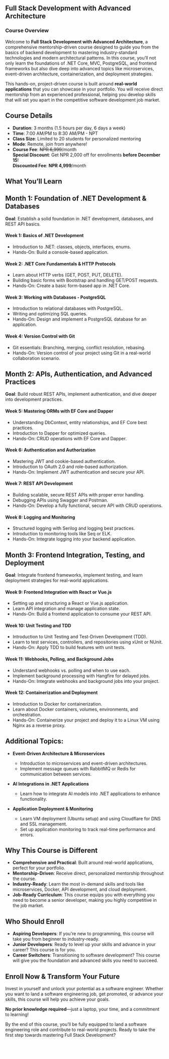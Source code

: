 ## **Full Stack Development with Advanced Architecture**

### **Course Overview**

Welcome to **Full Stack Development with Advanced Architecture**, a
comprehensive mentorship-driven course designed to guide you from the basics of
backend development to mastering industry-standard technologies and modern
architectural patterns. In this course, you’ll not only learn the foundations of
.NET Core, MVC, PostgreSQL, and frontend frameworks but also dive deep into
advanced topics like microservices, event-driven architecture, containerization,
and deployment strategies.

This hands-on, project-driven course is built around **real-world applications**
that you can showcase in your portfolio. You will receive direct mentorship from
an experienced professional, helping you develop skills that will set you apart
in the competitive software development job market.

## **Course Details**

- **Duration**: 3 months (1.5 hours per day, 6 days a week)
- **Time**: 7:00 AM/PM to 8:30 AM/PM - NPT
- **Class Size**: Limited to 20 students for personalized mentoring
- **Mode**: Remote, join from anywhere!
- **Course Fee**: ~~NPR 6,999~~/month  
  **Special Discount**: Get NPR 2,000 off for enrollments **before December 15**!  
  **Discounted Fee**: **NPR 4,999**/month


## **What You’ll Learn**

## **Month 1: Foundation of .NET Development & Databases**

**Goal**: Establish a solid foundation in .NET development, databases, and REST
API basics.

#### **Week 1: Basics of .NET Development**

- Introduction to .NET: classes, objects, interfaces, enums.
- Hands-On: Build a console-based application.

#### **Week 2: .NET Core Fundamentals & HTTP Protocols**

- Learn about HTTP verbs (GET, POST, PUT, DELETE).
- Building basic forms with Bootstrap and handling GET/POST requests.
- Hands-On: Create a basic form-based app in .NET Core.

#### **Week 3: Working with Databases - PostgreSQL**

- Introduction to relational databases with PostgreSQL.
- Writing and optimizing SQL queries.
- Hands-On: Design and implement a PostgreSQL database for an application.

#### **Week 4: Version Control with Git**

- Git essentials: Branching, merging, conflict resolution, rebasing.
- Hands-On: Version control of your project using Git in a real-world
  collaboration scenario.

## **Month 2: APIs, Authentication, and Advanced Practices**

**Goal**: Build robust REST APIs, implement authentication, and dive deeper into
development practices.

#### **Week 5: Mastering ORMs with EF Core and Dapper**

- Understanding DbContext, entity relationships, and EF Core best practices.
- Introduction to Dapper for optimized queries.
- Hands-On: CRUD operations with EF Core and Dapper.

#### **Week 6: Authentication and Authorization**

- Mastering JWT and cookie-based authentication.
- Introduction to OAuth 2.0 and role-based authorization.
- Hands-On: Implement JWT authentication and secure your API.

#### **Week 7: REST API Development**

- Building scalable, secure REST APIs with proper error handling.
- Debugging APIs using Swagger and Postman.
- Hands-On: Develop a fully functional, secure API with CRUD operations.

#### **Week 8: Logging and Monitoring**

- Structured logging with Serilog and logging best practices.
- Introduction to monitoring tools like Seq or ELK.
- Hands-On: Integrate logging into your backend application.

## **Month 3: Frontend Integration, Testing, and Deployment**

**Goal**: Integrate frontend frameworks, implement testing, and learn deployment
strategies for real-world applications.

#### **Week 9: Frontend Integration with React or Vue.js**

- Setting up and structuring a React or Vue.js application.
- Learn API integration and manage application state.
- Hands-On: Build a frontend application to consume your REST API.

#### **Week 10: Unit Testing and TDD**

- Introduction to Unit Testing and Test-Driven Development (TDD).
- Learn to test services, controllers, and repositories using xUnit or NUnit.
- Hands-On: Apply TDD to build features with unit tests.

#### **Week 11: Webhooks, Polling, and Background Jobs**

- Understand webhooks vs. polling and when to use each.
- Implement background processing with Hangfire for delayed jobs.
- Hands-On: Integrate webhooks and background jobs into your project.

#### **Week 12: Containerization and Deployment**

- Introduction to Docker for containerization.
- Learn about Docker containers, volumes, environments, and orchestration.
- Hands-On: Containerize your project and deploy it to a Linux VM using Nginx as
  a reverse proxy.

## **Additional Topics:**

- **Event-Driven Architecture & Microservices**
  - Introduction to microservices and event-driven architectures.
  - Implement message queues with RabbitMQ or Redis for communication between
    services.

- **AI Integrations in .NET Applications**
  - Learn how to integrate AI models into .NET applications to enhance
    functionality.

- **Application Deployment & Monitoring**
  - Learn VM deployment (Ubuntu setup) and using Cloudflare for DNS and SSL
    management.
  - Set up application monitoring to track real-time performance and errors.

## **Why This Course is Different**

- **Comprehensive and Practical**: Built around real-world applications, perfect
  for your portfolio.
- **Mentorship-Driven**: Receive direct, personalized mentorship throughout the
  course.
- **Industry-Ready**: Learn the most in-demand skills and tools like
  microservices, Docker, API development, and cloud deployment.
- **Job-Ready Curriculum**: This course equips you with everything you need to
  become a senior developer, making you highly competitive in the job market.

## **Who Should Enroll**

- **Aspiring Developers**: If you're new to programming, this course will take
  you from beginner to industry-ready.
- **Junior Developers**: Ready to level up your skills and advance in your
  career? This course is for you.
- **Career Switchers**: Transitioning to software development? This course will
  give you the foundation and advanced skills you need to succeed.

## **Enroll Now & Transform Your Future**

Invest in yourself and unlock your potential as a software engineer. Whether you
want to land a software engineering job, get promoted, or advance your skills,
this course will help you achieve your goals.

**No prior knowledge required**—just a laptop, your time, and a commitment to
learning!

By the end of this course, you’ll be fully equipped to land a software
engineering role and contribute to real-world projects. Ready to take the first
step towards mastering Full Stack Development?

## 

<a href="https://forms.gle/wSDGvNjhPtKYehTeA" target="_blank">
  <button style="background-color: var(--vp-c-brand); color: white; padding: 12px 24px; border: none; border-radius: 6px; font-size: 16px; font-weight: 600; cursor: pointer; transition: background-color 0.2s;">Enroll Me!</button>
</a>


